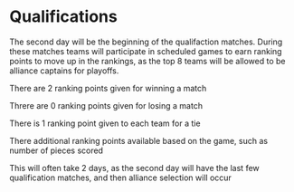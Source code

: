# Qualifications

The second day will be the beginning of the qualifaction matches. During these matches teams will participate in scheduled games to earn ranking points to move up in the rankings, as the top 8 teams will be allowed to be alliance captains for playoffs.

There are 2 ranking points given for winning a match

Threre are 0 ranking points given for losing a match

There is 1 ranking point given to each team for a tie

There additional ranking points available based on the game, such as number of pieces scored

This will often take 2 days, as the second day will have the last few qualification matches, and then alliance selection will occur
